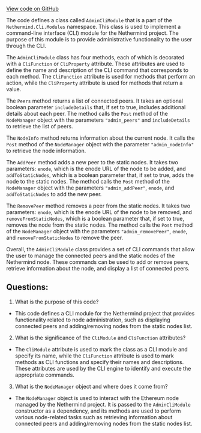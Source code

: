 [View code on GitHub](https://github.com/nethermindeth/nethermind/Nethermind.Cli/Modules/AdminCliModule.cs)

The code defines a class called `AdminCliModule` that is a part of the `Nethermind.Cli.Modules` namespace. This class is used to implement a command-line interface (CLI) module for the Nethermind project. The purpose of this module is to provide administrative functionality to the user through the CLI.

The `AdminCliModule` class has four methods, each of which is decorated with a `CliFunction` or `CliProperty` attribute. These attributes are used to define the name and description of the CLI command that corresponds to each method. The `CliFunction` attribute is used for methods that perform an action, while the `CliProperty` attribute is used for methods that return a value.

The `Peers` method returns a list of connected peers. It takes an optional boolean parameter `includeDetails` that, if set to true, includes additional details about each peer. The method calls the `Post` method of the `NodeManager` object with the parameters `"admin_peers"` and `includeDetails` to retrieve the list of peers.

The `NodeInfo` method returns information about the current node. It calls the `Post` method of the `NodeManager` object with the parameter `"admin_nodeInfo"` to retrieve the node information.

The `AddPeer` method adds a new peer to the static nodes. It takes two parameters: `enode`, which is the enode URL of the node to be added, and `addToStaticNodes`, which is a boolean parameter that, if set to true, adds the node to the static nodes. The method calls the `Post` method of the `NodeManager` object with the parameters `"admin_addPeer"`, `enode`, and `addToStaticNodes` to add the new peer.

The `RemovePeer` method removes a peer from the static nodes. It takes two parameters: `enode`, which is the enode URL of the node to be removed, and `removeFromStaticNodes`, which is a boolean parameter that, if set to true, removes the node from the static nodes. The method calls the `Post` method of the `NodeManager` object with the parameters `"admin_removePeer"`, `enode`, and `removeFromStaticNodes` to remove the peer.

Overall, the `AdminCliModule` class provides a set of CLI commands that allow the user to manage the connected peers and the static nodes of the Nethermind node. These commands can be used to add or remove peers, retrieve information about the node, and display a list of connected peers.
## Questions: 
 1. What is the purpose of this code?
- This code defines a CLI module for the Nethermind project that provides functionality related to node administration, such as displaying connected peers and adding/removing nodes from the static nodes list.

2. What is the significance of the `CliModule` and `CliFunction` attributes?
- The `CliModule` attribute is used to mark the class as a CLI module and specify its name, while the `CliFunction` attribute is used to mark methods as CLI functions and specify their names and descriptions. These attributes are used by the CLI engine to identify and execute the appropriate commands.

3. What is the `NodeManager` object and where does it come from?
- The `NodeManager` object is used to interact with the Ethereum node managed by the Nethermind project. It is passed to the `AdminCliModule` constructor as a dependency, and its methods are used to perform various node-related tasks such as retrieving information about connected peers and adding/removing nodes from the static nodes list.